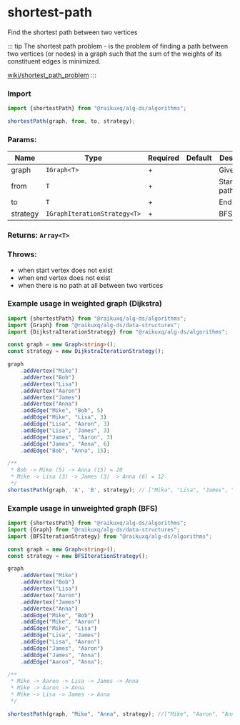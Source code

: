 # shortest-path

Find the shortest path between two vertices

::: tip The shortest path problem
\- is the problem of finding a path between two vertices (or nodes) in a graph such that the sum of the weights of its
constituent edges is minimized.

[wiki/shortest_path_problem](https://en.wikipedia.org/wiki/Shortest_path_problem)
:::

### Import

```ts
import {shortestPath} from "@raikuxq/alg-ds/algorithms";

shortestPath(graph, from, to, strategy);
```

### Params:

| Name     | Type                         | Required | Default | Description   |
|----------|------------------------------|----------|---------|---------------|
| graph    | `IGraph<T>`                  | +        |         | Given graph   |
| from     | `T`                          | +        |         | Start of path |
| to       | `T`                          | +        |         | End of path   |
| strategy | `IGraphIterationStrategy<T>` | +        |         | BFS/Dijkstra  |

### Returns: `Array<T>`

### Throws:

- when start vertex does not exist
- when end vertex does not exist
- when there is no path at all between two vertices

### Example usage in weighted graph (Dijkstra)

```ts
import {shortestPath} from "@raikuxq/alg-ds/algorithms";
import {Graph} from "@raikuxq/alg-ds/data-structures";
import {DijkstraIterationStrategy} from "@raikuxq/alg-ds/algorithms";

const graph = new Graph<string>();
const strategy = new DijkstraIterationStrategy();

graph
    .addVertex("Mike")
    .addVertex("Bob")
    .addVertex("Lisa")
    .addVertex("Aaron")
    .addVertex("James")
    .addVertex("Anna")
    .addEdge("Mike", "Bob", 5)
    .addEdge("Mike", "Lisa", 3)
    .addEdge("Lisa", "Aaron", 3)
    .addEdge("Lisa", "James", 3)
    .addEdge("James", "Aaron", 3)
    .addEdge("James", "Anna", 6)
    .addEdge("Bob", "Anna", 15);

/**
 * Bob -> Mike (5) -> Anna (15) = 20
 * Mike -> Lisa (3) -> James (3) -> Anna (6) = 12
 */
shortestPath(graph, 'A', 'B', strategy); // ["Mika", "Lisa", "James", "Anna"]

```

### Example usage in unweighted graph (BFS)

```ts
import {shortestPath} from "@raikuxq/alg-ds/algorithms";
import {Graph} from "@raikuxq/alg-ds/data-structures";
import {BFSIterationStrategy} from "@raikuxq/alg-ds/algorithms";

const graph = new Graph<string>();
const strategy = new BFSIterationStrategy();

graph
    .addVertex("Mike")
    .addVertex("Bob")
    .addVertex("Lisa")
    .addVertex("Aaron")
    .addVertex("James")
    .addVertex("Anna")
    .addEdge("Mike", "Bob")
    .addEdge("Mike", "Aaron")
    .addEdge("Mike", "Lisa")
    .addEdge("Lisa", "James")
    .addEdge("Lisa", "Aaron")
    .addEdge("James", "Aaron")
    .addEdge("James", "Anna")
    .addEdge("Aaron", "Anna");

/**
 * Mike -> Aaron -> Lisa -> James -> Anna
 * Mike -> Aaron -> Anna
 * Mike -> Lisa -> James -> Anna
 */

shortestPath(graph, "Mike", "Anna", strategy); //["Mike", "Aaron", "Anna"])
```
